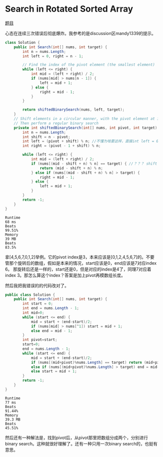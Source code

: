 # Search in Rotated Sorted Array

[题目](https://leetcode.com/problems/search-in-rotated-sorted-array/description/)

心态在连续三次错误后彻底爆炸。我参考的是discussion区mandy1339的提示。
```c#
class Solution {
    public int Search(int[] nums, int target) {
        int n = nums.Length;
        int left = 0, right = n - 1;

        // Find the index of the pivot element (the smallest element)
        while (left <= right) {
            int mid = (left + right) / 2;
            if (nums[mid] > nums[n - 1]) {
                left = mid + 1;
            } else {
                right = mid - 1;
            }
        }

        return shiftedBinarySearch(nums, left, target);
    }
    // Shift elements in a circular manner, with the pivot element at index 0.
    // Then perform a regular binary search
    private int shiftedBinarySearch(int[] nums, int pivot, int target) {
        int n = nums.Length;
        int shift = n - pivot;
        int left = (pivot + shift) % n; //不懂为啥要这样，直接int left = 0;int right = n-1; 不好吗
        int right = (pivot - 1 + shift) % n;

        while (left <= right) {
            int mid = (left + right) / 2;
            if (nums[(mid - shift + n) % n] == target) { //？？？ shift = n - pivot; ，mid - shift + n=mid-n+pivot+n=mid+pivot???为啥不直接来
                return (mid - shift + n) % n;
            } else if (nums[(mid - shift + n) % n] > target) {
                right = mid - 1;
            } else {
                left = mid + 1;
            }
        }
        return -1;
    }
}
```
```
Runtime
68 ms
Beats
99.51%
Memory
39 MB
Beats
83.5%
```
拿[4,5,6,7,0,1,2]举例。它的pivot index是3，本来应该是[0,1,2,4,5,6,7]的。不要管那个旋转后的数组，假如是本来的情况，start应该是0，end应该是7对应index 6。 那旋转后还是一样的，start还是0，但是对应的index是4了，同理7对应着index 3。那怎么算这个index？答案是加上pivot再模数组长度。

然后我把我错误的的代码改对了。
```c#
public class Solution {
    public int Search(int[] nums, int target) {
        int start = 0;
        int end = nums.Length - 1;
        int mid=0;
        while (start <= end) {
            mid = start + (end-start)/2;
            if (nums[mid] > nums[^1]) start = mid + 1;
            else end = mid - 1;
        }
        int pivot=start;
        start=0;
        end = nums.Length - 1;
        while (start <= end) {
            mid = start + (end-start)/2;
            if (nums[(mid+pivot)%nums.Length] == target) return (mid+pivot)%nums.Length;
            else if (nums[(mid+pivot)%nums.Length] > target) end = mid-1;
            else start = mid + 1;
        }
        return -1;
    }
}
```
```
Runtime
77 ms
Beats
91.44%
Memory
39.3 MB
Beats
45.51%
```
然后还有一种解法是，找到pivot后，从pivot那里把数组分成两个，分别进行binary search。这种就很好理解了。还有一种只用一次binary search的，也挺有意思。